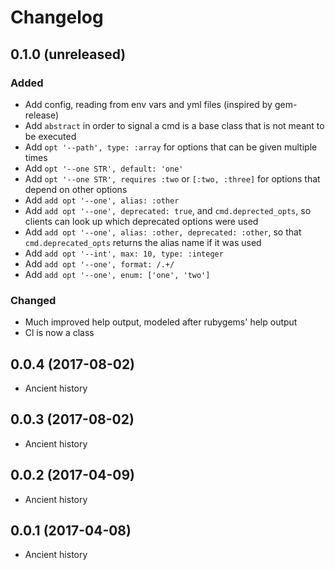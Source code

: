 # Changelog

## 0.1.0 (unreleased)

### Added

* Add config, reading from env vars and yml files (inspired by gem-release)
* Add `abstract` in order to signal a cmd is a base class that is not meant to be executed
* Add `opt '--path', type: :array` for options that can be given multiple times
* Add `opt '--one STR', default: 'one'`
* Add `opt '--one STR', requires :two` or `[:two, :three]` for options that depend on other options
* Add `add opt '--one', alias: :other`
* Add `add opt '--one', deprecated: true`, and `cmd.deprected_opts`, so clients can look up which deprecated options were used
* Add `add opt '--one', alias: :other, deprecated: :other`, so that `cmd.deprecated_opts` returns the alias name if it was used
* Add `add opt '--int', max: 10, type: :integer`
* Add `add opt '--one', format: /.+/`
* Add `add opt '--one', enum: ['one', 'two']`

### Changed

* Much improved help output, modeled after rubygems' help output
* Cl is now a class


## 0.0.4 (2017-08-02)

* Ancient history

## 0.0.3 (2017-08-02)

* Ancient history

## 0.0.2 (2017-04-09)

* Ancient history

## 0.0.1 (2017-04-08)

* Ancient history

